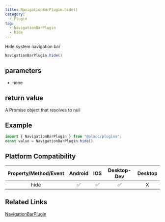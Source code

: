 ```yaml
---
title: NavigationBarPlugin.hide()
category:
  - Plugin
tag:
  - NavigationBarPlugin
  - hide 
---
```


Hide system navigation bar

```js
NavigationBarPlugin.hide()
```

## parameters

  - none

## return value

  A Promise object that resolves to null

## Example
```js
import { NavigationBarPlugin } from "@plaoc/plugins";
const value = NavigationBarPlugin.hide()
```


## Platform Compatibility

| Property/Method/Event| Android | IOS | Desktop-Dev | Desktop |
|:--------------------:|:-------:|:---:|:-----------:|:-------:|
| hide                 | ✅      | ✅  | ✅          | X       |

## Related Links

[NavigationBarPlugin](./index.md)


